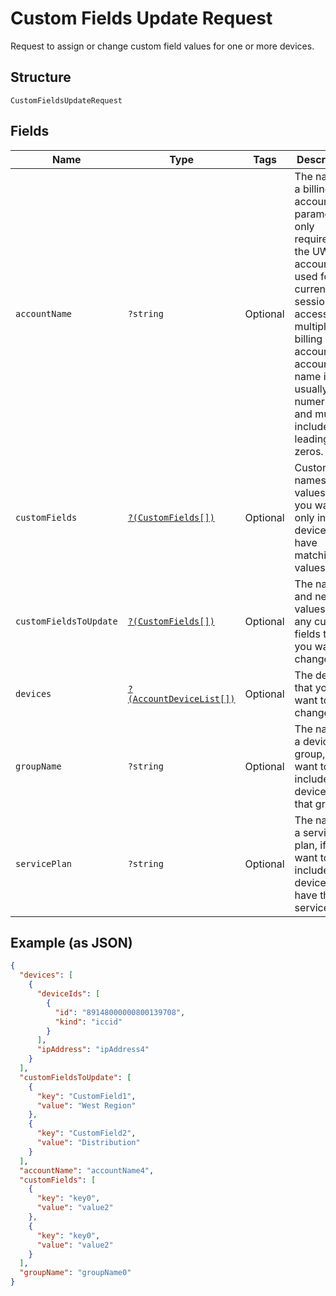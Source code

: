 
# Custom Fields Update Request

Request to assign or change custom field values for one or more devices.

## Structure

`CustomFieldsUpdateRequest`

## Fields

| Name | Type | Tags | Description | Getter | Setter |
|  --- | --- | --- | --- | --- | --- |
| `accountName` | `?string` | Optional | The name of a billing account.This parameter is only required if the UWS account used for the current API session has access to multiple billing accounts.An account name is usually numeric, and must include any leading zeros. | getAccountName(): ?string | setAccountName(?string accountName): void |
| `customFields` | [`?(CustomFields[])`](../../doc/models/custom-fields.md) | Optional | Custom field names and values, if you want to only include devices that have matching values. | getCustomFields(): ?array | setCustomFields(?array customFields): void |
| `customFieldsToUpdate` | [`?(CustomFields[])`](../../doc/models/custom-fields.md) | Optional | The names and new values of any custom fields that you want to change. | getCustomFieldsToUpdate(): ?array | setCustomFieldsToUpdate(?array customFieldsToUpdate): void |
| `devices` | [`?(AccountDeviceList[])`](../../doc/models/account-device-list.md) | Optional | The devices that you want to change. | getDevices(): ?array | setDevices(?array devices): void |
| `groupName` | `?string` | Optional | The name of a device group, if you want to only include devices in that group. | getGroupName(): ?string | setGroupName(?string groupName): void |
| `servicePlan` | `?string` | Optional | The name of a service plan, if you want to only include devices that have that service plan. | getServicePlan(): ?string | setServicePlan(?string servicePlan): void |

## Example (as JSON)

```json
{
  "devices": [
    {
      "deviceIds": [
        {
          "id": "89148000000800139708",
          "kind": "iccid"
        }
      ],
      "ipAddress": "ipAddress4"
    }
  ],
  "customFieldsToUpdate": [
    {
      "key": "CustomField1",
      "value": "West Region"
    },
    {
      "key": "CustomField2",
      "value": "Distribution"
    }
  ],
  "accountName": "accountName4",
  "customFields": [
    {
      "key": "key0",
      "value": "value2"
    },
    {
      "key": "key0",
      "value": "value2"
    }
  ],
  "groupName": "groupName0"
}
```

